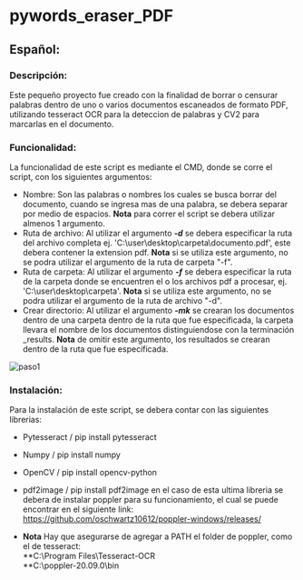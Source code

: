 # pywords_eraser_PDF

## Español:

### Descripción:
Este pequeño proyecto fue creado con la finalidad de borrar o censurar palabras dentro de uno o varios documentos escaneados de formato PDF,
utilizando tesseract OCR para la deteccion de palabras y CV2 para marcarlas en el documento.

### Funcionalidad:
La funcionalidad de este script es mediante el CMD, donde se corre el script, con los siguientes argumentos:
* Nombre: Son las palabras o nombres los cuales se busca borrar del documento, cuando se ingresa mas de una palabra, se debera separar por medio de espacios. **Nota**  para correr el script se debera utilizar almenos 1 argumento.
* Ruta de archivo: Al utilizar el argumento ***-d*** se debera especificar la ruta del archivo completa ej. 'C:\user\desktop\carpeta\documento.pdf', este debera contener la extension pdf.
**Nota**  si se utiliza este argumento, no se podra utilizar el argumento de la ruta de carpeta "-f".
* Ruta de carpeta: Al utilizar el argumento ***-f*** se debera especificar la ruta de la carpeta donde se encuentren el o los archivos pdf a procesar, ej. 'C:\user\desktop\carpeta\'.
**Nota** si se utiliza este argumento, no se podra utilizar el argumento de  la ruta de archivo "-d".
* Crear directorio: Al utilizar el argumento ***-mk*** se crearan los documentos dentro de una carpeta dentro de la ruta que fue especificada, la carpeta llevara el nombre de los documentos distinguiendose con la terminación _results.
**Nota** de omitir este argumento, los resultados se crearan dentro de la ruta que fue especificada.


![paso1](https://user-images.githubusercontent.com/50644210/96350020-ecce6000-1078-11eb-9abf-26b10fdc7fc9.png)


### Instalación:
Para la instalación de este script, se debera contar con las siguientes librerias:
* Pytesseract   /       pip install pytesseract
* Numpy         /       pip install numpy
* OpenCV        /       pip install opencv-python
* pdf2image     /       pip install pdf2image
en el caso de esta ultima libreria se debera de instalar poppler para su funcionamiento, el cual se puede encontrar en el siguiente link: https://github.com/oschwartz10612/poppler-windows/releases/

* **Nota** Hay que asegurarse de agregar a PATH el folder de poppler, como el de tesseract:   
**C:\Program Files\Tesseract-OCR  
**C:\poppler-20.09.0\bin
